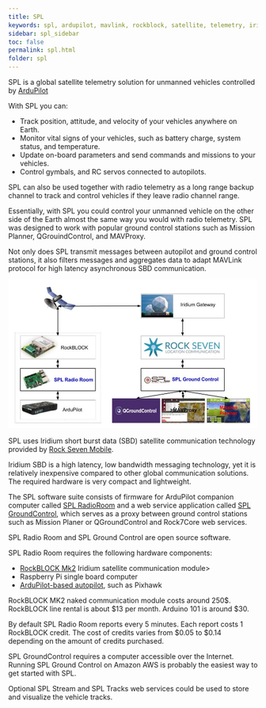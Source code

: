 ```yaml
---
title: SPL
keywords: spl, ardupilot, mavlink, rockblock, satellite, telemetry, iridium, unmanned vehicle, sbd
sidebar: spl_sidebar
toc: false
permalink: spl.html
folder: spl
---
```


SPL is a global satellite telemetry solution for unmanned vehicles controlled by [ArduPilot](http://ardupilot.org/)

With SPL you can:
- Track position, attitude, and velocity of your vehicles anywhere on Earth.
- Monitor vital signs of your vehicles, such as battery charge, system status, and temperature.
- Update on-board parameters and send commands and missions to your vehicles.
- Control gymbals, and RC servos connected to autopilots.

SPL can also be used together with radio telemetry as a long range backup channel to track and control vehicles if they leave radio channel range.

Essentially, with SPL you could control your unmanned vehicle on the other side of the Earth almost the same way you would with radio telemetry. SPL was designed to work with popular ground control stations such as Mission Planner, QGrouindControl, and MAVProxy.

Not only does SPL transmit messages between autopilot and ground control stations, it also filters messages and aggregates data to adapt MAVLink protocol for high latency asynchronous SBD communication.

![SPL System Architecture](images/spl.jpg)
     
SPL uses Iridium short burst data (SBD) satellite communication technology provided by [Rock Seven Mobile](http://www.rock7mobile.com/). 

Iridium SBD is a high latency, low bandwidth messaging technology, yet it is relatively inexpensive compared to other global communication solutions. The required hardware is very compact and lightweight.

The SPL software suite consists of firmware for ArduPilot companion computer called [SPL RadioRoom](radioroom.html) and a web service application called [SPL GroundControl](gGroundcontrol.html), which serves as a proxy between ground control stations such as Mission Planer or QGroundControl and Rock7Core web services.

SPL Radio Room and SPL Ground Control are open source software.
     
SPL Radio Room requires the following hardware components:
- [RockBLOCK Mk2](http://www.rock7mobile.com/products-rockblock) Iridium satellite communication module>
- Raspberry Pi single board computer
- [ArduPilot-based autopilot](http://ardupilot.org/dev/docs/supported-autopilot-controller-boards.html), such as Pixhawk

RockBLOCK MK2 naked communication module costs around 250$. RockBLOCK line rental is about $13 per month. Arduino 101 is around $30.

By default SPL Radio Room reports every 5 minutes. Each report costs 1 RockBLOCK credit. The cost of credits varies from $0.05 to $0.14 depending on the amount of credits purchased. 

SPL GroundControl requires a computer accessible over the Internet. Running SPL Ground Control on Amazon AWS</a> is probably the easiest way to get started with SPL.

Optional SPL Stream and SPL Tracks web services could be used to store and visualize the vehicle tracks.


